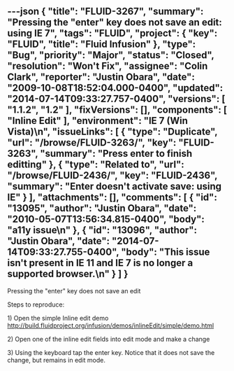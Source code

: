 ---json
{
  "title": "FLUID-3267",
  "summary": "Pressing the \"enter\" key does not save an edit: using IE 7",
  "tags": "FLUID",
  "project": {
    "key": "FLUID",
    "title": "Fluid Infusion"
  },
  "type": "Bug",
  "priority": "Major",
  "status": "Closed",
  "resolution": "Won't Fix",
  "assignee": "Colin Clark",
  "reporter": "Justin Obara",
  "date": "2009-10-08T18:52:04.000-0400",
  "updated": "2014-07-14T09:33:27.757-0400",
  "versions": [
    "1.1.2",
    "1.2"
  ],
  "fixVersions": [],
  "components": [
    "Inline Edit"
  ],
  "environment": "IE 7 (Win Vista)\n",
  "issueLinks": [
    {
      "type": "Duplicate",
      "url": "/browse/FLUID-3263/",
      "key": "FLUID-3263",
      "summary": "Press enter to finish editting"
    },
    {
      "type": "Related to",
      "url": "/browse/FLUID-2436/",
      "key": "FLUID-2436",
      "summary": "Enter doesn't activate save: using IE"
    }
  ],
  "attachments": [],
  "comments": [
    {
      "id": "13095",
      "author": "Justin Obara",
      "date": "2010-05-07T13:56:34.815-0400",
      "body": "a11y issue\n"
    },
    {
      "id": "13096",
      "author": "Justin Obara",
      "date": "2014-07-14T09:33:27.755-0400",
      "body": "This issue isn't present in IE 11 and IE 7 is no longer a supported browser.\n"
    }
  ]
}
---
Pressing the "enter" key does not save an edit

Steps to reproduce:

1\) Open the simple Inline edit demo\
<http://build.fluidproject.org/infusion/demos/inlineEdit/simple/demo.html>

2\) Open one of the inline edit fields into edit mode and make a change

3\) Using the keyboard tap the enter key. Notice that it does not save the change, but remains in edit mode.

        